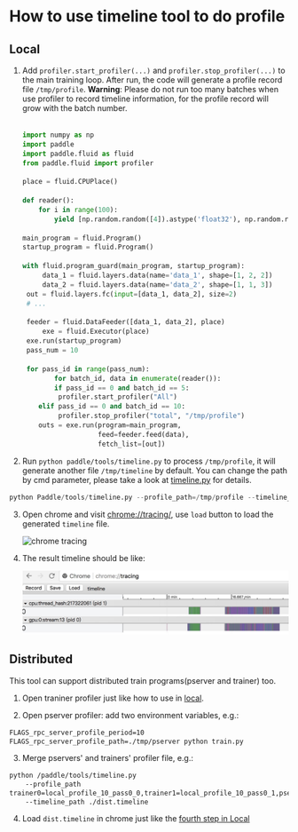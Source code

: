 # How to use timeline tool to do profile

## <span id="local">Local</span>

1. Add `profiler.start_profiler(...)` and `profiler.stop_profiler(...)` to the main training loop. After run, the code will generate a profile record file `/tmp/profile`. **Warning**: Please do not run too many batches when use profiler to record timeline information, for the profile record will grow with the batch number.

	```python

    import numpy as np
    import paddle
    import paddle.fluid as fluid
    from paddle.fluid import profiler

    place = fluid.CPUPlace()

    def reader():
        for i in range(100):
            yield [np.random.random([4]).astype('float32'), np.random.random([3]).astype('float32')],

    main_program = fluid.Program()
    startup_program = fluid.Program()

    with fluid.program_guard(main_program, startup_program):
    	 data_1 = fluid.layers.data(name='data_1', shape=[1, 2, 2])
         data_2 = fluid.layers.data(name='data_2', shape=[1, 1, 3])
	 out = fluid.layers.fc(input=[data_1, data_2], size=2)
	 # ...

	 feeder = fluid.DataFeeder([data_1, data_2], place)
         exe = fluid.Executor(place)
	 exe.run(startup_program)
	 pass_num = 10

	 for pass_id in range(pass_num):
            for batch_id, data in enumerate(reader()):
	        if pass_id == 0 and batch_id == 5:
		     profiler.start_profiler("All")
		elif pass_id == 0 and batch_id == 10:
		     profiler.stop_profiler("total", "/tmp/profile")
		outs = exe.run(program=main_program,
		               feed=feeder.feed(data),
		               fetch_list=[out])

	```

2. Run `python paddle/tools/timeline.py` to process `/tmp/profile`, it will generate another
file `/tmp/timeline` by default. You can change the path by cmd parameter, please take a look at
[timeline.py](https://github.com/PaddlePaddle/Paddle/blob/develop/tools/timeline.py) for details.
```python
python Paddle/tools/timeline.py --profile_path=/tmp/profile --timeline_path=timeline
```

3. Open chrome and visit <chrome://tracing/>, use `load` button to load the generated `timeline` file.

	![chrome tracing](./tracing.jpeg)



4. The result timeline should be like:<a name="local_step_4"></a>

    ![chrome timeline](./timeline.jpeg)
	
## Distributed
This tool can support distributed train programs(pserver and trainer) too.

1. Open traniner profiler just like how to use in [local](#local).

2. Open pserver profiler: add two environment variables, e.g.:
```
FLAGS_rpc_server_profile_period=10 FLAGS_rpc_server_profile_path=./tmp/pserver python train.py
```

3. Merge pservers' and trainers' profiler file, e.g.:
```
python /paddle/tools/timeline.py
    --profile_path trainer0=local_profile_10_pass0_0,trainer1=local_profile_10_pass0_1,pserver0=./pserver_0,pserver1=./pserver_1
    --timeline_path ./dist.timeline
```
 
4. Load `dist.timeline` in chrome just like the [fourth step in Local](#local_step_4)
